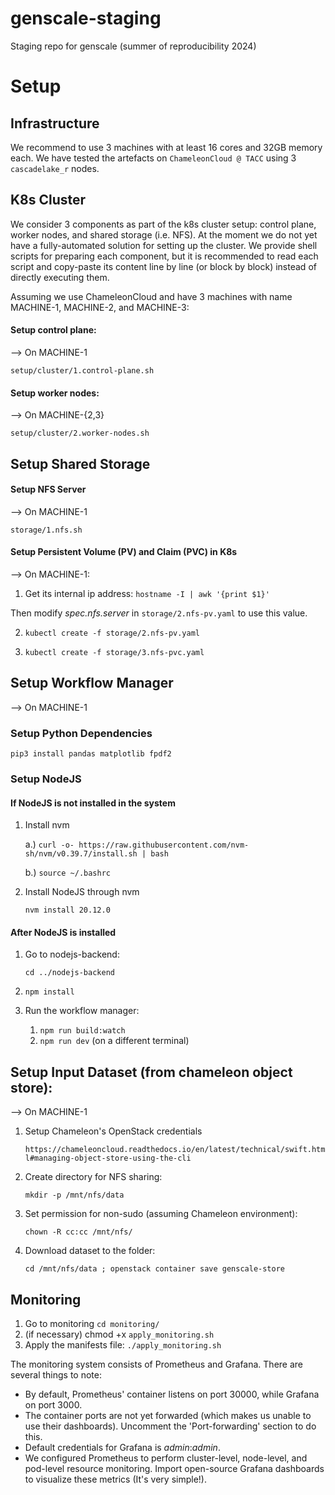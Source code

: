 # genscale-staging
Staging repo for genscale (summer of reproducibility 2024) 

# Setup

## Infrastructure
We recommend to use 3 machines with at least 16 cores and 32GB memory each. We have tested the artefacts on `ChameleonCloud @ TACC` using 3 `cascadelake_r` nodes.  

## K8s Cluster

We consider 3 components as part of the k8s cluster setup: control plane, worker nodes, and shared storage (i.e. NFS). 
At the moment we do not yet have a fully-automated solution for setting up the cluster. 
We provide shell scripts for preparing each component, but it is recommended to read each script and copy-paste its content line by line (or block by block) instead of directly executing them. 

Assuming we use ChameleonCloud and have 3 machines with name MACHINE-1, MACHINE-2, and MACHINE-3:

#### Setup control plane:
--> On MACHINE-1 

`setup/cluster/1.control-plane.sh`

#### Setup worker nodes:
--> On MACHINE-{2,3}

`setup/cluster/2.worker-nodes.sh` 

## Setup Shared Storage

#### Setup NFS Server
--> On MACHINE-1

`storage/1.nfs.sh`

#### Setup Persistent Volume (PV) and Claim (PVC) in K8s
--> On MACHINE-1:
1. Get its internal ip address:
`hostname -I | awk '{print $1}'`

Then modify *spec.nfs.server* in `storage/2.nfs-pv.yaml` to use this value. 

2. `kubectl create -f storage/2.nfs-pv.yaml`

3. `kubectl create -f storage/3.nfs-pvc.yaml`

## Setup Workflow Manager
--> On MACHINE-1

### Setup Python Dependencies

`pip3 install pandas matplotlib fpdf2`

### Setup NodeJS

#### If NodeJS is not installed in the system
1. Install nvm
   
   a.) `curl -o- https://raw.githubusercontent.com/nvm-sh/nvm/v0.39.7/install.sh | bash`
   
   b.) `source ~/.bashrc`
2. Install NodeJS through nvm

   `nvm install 20.12.0`

#### After NodeJS is installed

1. Go to nodejs-backend: 

   `cd ../nodejs-backend`

2. `npm install`
3. Run the workflow manager:
   1. `npm run build:watch`
   2. `npm run dev` (on a different terminal)

## Setup Input Dataset (from chameleon object store):
--> On MACHINE-1

1. Setup Chameleon's OpenStack credentials 

   `https://chameleoncloud.readthedocs.io/en/latest/technical/swift.html#managing-object-store-using-the-cli`

2. Create directory for NFS sharing: 

   `mkdir -p /mnt/nfs/data`

3. Set permission for non-sudo (assuming Chameleon environment):

   `chown -R cc:cc /mnt/nfs/` 

4. Download dataset to the folder: 

   `cd /mnt/nfs/data ; openstack container save genscale-store`

## Monitoring
1. Go to monitoring `cd monitoring/`
2. (if necessary) chmod +x `apply_monitoring.sh`
3. Apply the manifests file: `./apply_monitoring.sh`

The monitoring system consists of Prometheus and Grafana. There are several things to note:
- By default, Prometheus' container listens on port 30000, while Grafana on port 3000. 
- The container ports are not yet forwarded (which makes us unable to use their dashboards). Uncomment the 'Port-forwarding' section to do this.   
- Default credentials for Grafana is *admin*:*admin*.
- We configured Prometheus to perform cluster-level, node-level, and pod-level resource monitoring. Import open-source Grafana dashboards to visualize these metrics (It's very simple!).
